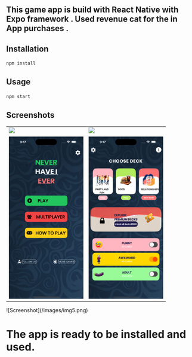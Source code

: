 ## This game app is build with React Native with Expo framework . Used revenue cat for the in App purchases .

## Installation

```bash 
npm install
```

## Usage

```bash
npm start
```

## Screenshots

<table>
    <tr>
        <td><img src="/images/img1.png" width="200"/></td>
        <td><img src="/images/img2.png" width="200"/></td>
    </tr>
    <tr>
        <td><img src="/images/img3.png" width="200"/></td>
        <td><img src="/images/img4.png" width="200"/></td>
    </tr>
</table>
![Screenshot](/images/img5.png)

# The app is ready to be installed and used.
